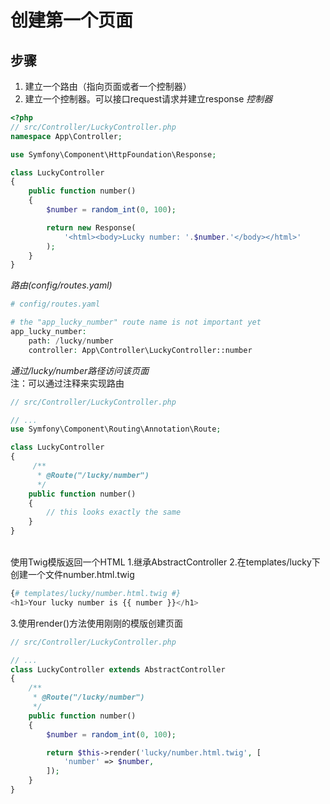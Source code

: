 # 创建第一个页面
## 步骤
1. 建立一个路由（指向页面或者一个控制器）
2. 建立一个控制器。可以接口request请求并建立response
_控制器_
```php
<?php
// src/Controller/LuckyController.php
namespace App\Controller;

use Symfony\Component\HttpFoundation\Response;

class LuckyController
{
    public function number()
    {
        $number = random_int(0, 100);

        return new Response(
            '<html><body>Lucky number: '.$number.'</body></html>'
        );
    }
}
```
_路由(config/routes.yaml)_
```php
# config/routes.yaml

# the "app_lucky_number" route name is not important yet
app_lucky_number:
    path: /lucky/number
    controller: App\Controller\LuckyController::number
```
_通过/lucky/number路径访问该页面_
<br>注：可以通过注释来实现路由
```php
// src/Controller/LuckyController.php

// ...
use Symfony\Component\Routing\Annotation\Route;

class LuckyController
{
     /**
      * @Route("/lucky/number")
      */
    public function number()
    {
        // this looks exactly the same
    }
}
```
<br>使用Twig模版返回一个HTML
1.继承AbstractController
2.在templates/lucky下创建一个文件number.html.twig
```php
{# templates/lucky/number.html.twig #}
<h1>Your lucky number is {{ number }}</h1>
```
3.使用render()方法使用刚刚的模版创建页面
```php
// src/Controller/LuckyController.php

// ...
class LuckyController extends AbstractController
{
    /**
     * @Route("/lucky/number")
     */
    public function number()
    {
        $number = random_int(0, 100);

        return $this->render('lucky/number.html.twig', [
            'number' => $number,
        ]);
    }
}
```
